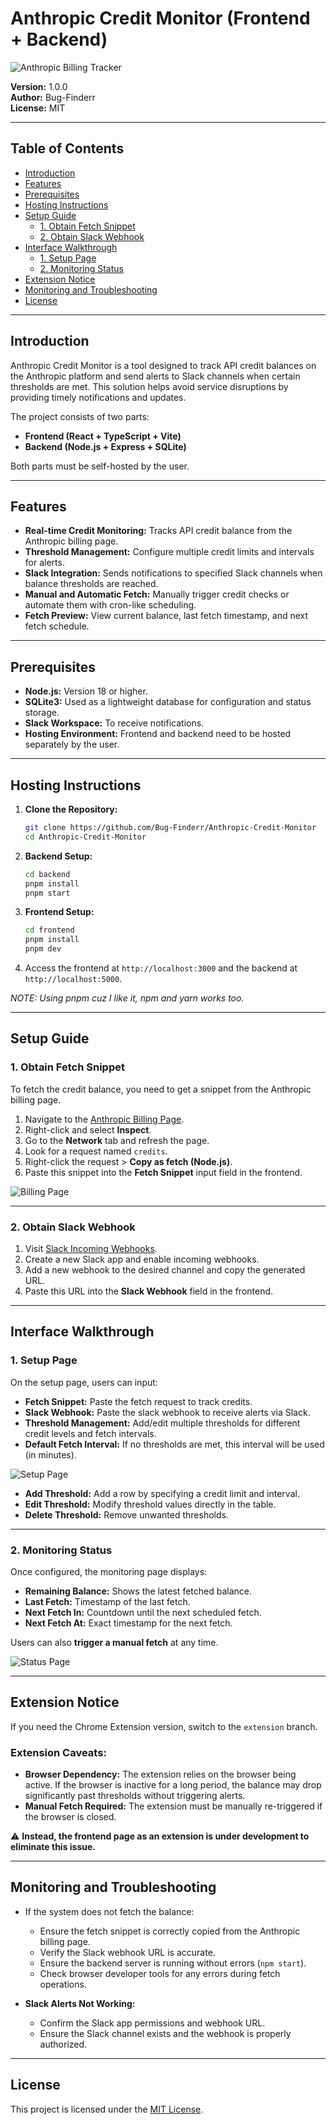 # Anthropic Credit Monitor (Frontend + Backend)

![Anthropic Billing Tracker](frontend/public/logo.png)

**Version:** 1.0.0  
**Author:** Bug-Finderr  
**License:** MIT

---

## Table of Contents

- [Introduction](#introduction)
- [Features](#features)
- [Prerequisites](#prerequisites)
- [Hosting Instructions](#hosting-instructions)
- [Setup Guide](#setup-guide)
  - [1. Obtain Fetch Snippet](#1-obtain-fetch-snippet)
  - [2. Obtain Slack Webhook](#2-obtain-slack-webhook)
- [Interface Walkthrough](#interface-walkthrough)
  - [1. Setup Page](#1-setup-page)
  - [2. Monitoring Status](#2-monitoring-status)
- [Extension Notice](#extension-notice)
- [Monitoring and Troubleshooting](#monitoring-and-troubleshooting)
- [License](#license)

---

## Introduction

Anthropic Credit Monitor is a tool designed to track API credit balances on the Anthropic platform and send alerts to Slack channels when certain thresholds are met. This solution helps avoid service disruptions by providing timely notifications and updates.

The project consists of two parts:

- **Frontend (React + TypeScript + Vite)**
- **Backend (Node.js + Express + SQLite)**

Both parts must be self-hosted by the user.

---

## Features

- **Real-time Credit Monitoring:** Tracks API credit balance from the Anthropic billing page.
- **Threshold Management:** Configure multiple credit limits and intervals for alerts.
- **Slack Integration:** Sends notifications to specified Slack channels when balance thresholds are reached.
- **Manual and Automatic Fetch:** Manually trigger credit checks or automate them with cron-like scheduling.
- **Fetch Preview:** View current balance, last fetch timestamp, and next fetch schedule.

---

## Prerequisites

- **Node.js:** Version 18 or higher.
- **SQLite3:** Used as a lightweight database for configuration and status storage.
- **Slack Workspace:** To receive notifications.
- **Hosting Environment:** Frontend and backend need to be hosted separately by the user.

---

## Hosting Instructions

1. **Clone the Repository:**

   ```bash
   git clone https://github.com/Bug-Finderr/Anthropic-Credit-Monitor
   cd Anthropic-Credit-Monitor
   ```

2. **Backend Setup:**

   ```bash
   cd backend
   pnpm install
   pnpm start
   ```

3. **Frontend Setup:**

   ```bash
   cd frontend
   pnpm install
   pnpm dev
   ```

4. Access the frontend at `http://localhost:3000` and the backend at `http://localhost:5000`.

_NOTE: Using pnpm cuz I like it, npm and yarn works too._

---

## Setup Guide

### 1. Obtain Fetch Snippet

To fetch the credit balance, you need to get a snippet from the Anthropic billing page.

1. Navigate to the [Anthropic Billing Page](https://console.anthropic.com/settings/billing).
2. Right-click and select **Inspect**.
3. Go to the **Network** tab and refresh the page.
4. Look for a request named `credits`.
5. Right-click the request > **Copy as fetch (Node.js)**.
6. Paste this snippet into the **Fetch Snippet** input field in the frontend.

![Billing Page](assets/billing-page.png)

---

### 2. Obtain Slack Webhook

1. Visit [Slack Incoming Webhooks](https://api.slack.com/messaging/webhooks).
2. Create a new Slack app and enable incoming webhooks.
3. Add a new webhook to the desired channel and copy the generated URL.
4. Paste this URL into the **Slack Webhook** field in the frontend.

---

## Interface Walkthrough

### 1. Setup Page

On the setup page, users can input:

- **Fetch Snippet:** Paste the fetch request to track credits.
- **Slack Webhook:** Paste the slack webhook to receive alerts via Slack.
- **Threshold Management:** Add/edit multiple thresholds for different credit levels and fetch intervals.
- **Default Fetch Interval:** If no thresholds are met, this interval will be used (in minutes).

![Setup Page](assets/setup-page.png)

- **Add Threshold:** Add a row by specifying a credit limit and interval.
- **Edit Threshold:** Modify threshold values directly in the table.
- **Delete Threshold:** Remove unwanted thresholds.

---

### 2. Monitoring Status

Once configured, the monitoring page displays:

- **Remaining Balance:** Shows the latest fetched balance.
- **Last Fetch:** Timestamp of the last fetch.
- **Next Fetch In:** Countdown until the next scheduled fetch.
- **Next Fetch At:** Exact timestamp for the next fetch.

Users can also **trigger a manual fetch** at any time.

![Status Page](assets/status-page.png)

---

## Extension Notice

If you need the Chrome Extension version, switch to the `extension` branch.

### Extension Caveats:

- **Browser Dependency:** The extension relies on the browser being active. If the browser is inactive for a long period, the balance may drop significantly past thresholds without triggering alerts.
- **Manual Fetch Required:** The extension must be manually re-triggered if the browser is closed.

⚠️ **Instead, the frontend page as an extension is under development to eliminate this issue.**

---

## Monitoring and Troubleshooting

- If the system does not fetch the balance:

  - Ensure the fetch snippet is correctly copied from the Anthropic billing page.
  - Verify the Slack webhook URL is accurate.
  - Ensure the backend server is running without errors (`npm start`).
  - Check browser developer tools for any errors during fetch operations.

- **Slack Alerts Not Working:**
  - Confirm the Slack app permissions and webhook URL.
  - Ensure the Slack channel exists and the webhook is properly authorized.

---

## License

This project is licensed under the [MIT License](LICENSE).
